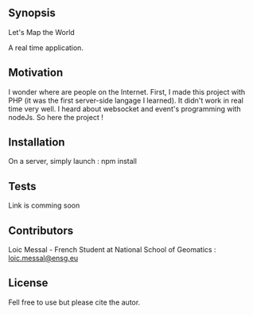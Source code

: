 ## Synopsis

Let's Map the World

A real time application. 


## Motivation

I wonder where are people on the Internet. First, I made this project with PHP (it was the first server-side langage I learned). It didn't work in real time very well. I heard about websocket and event's programming with nodeJs. So here the project ! 

## Installation

On a server, simply launch : npm install 

## Tests
Link is comming soon

## Contributors

Loic Messal - French Student at National School of Geomatics : <loic.messal@ensg.eu>


## License

Fell free to use but please cite the autor.
